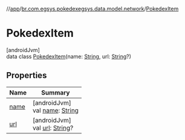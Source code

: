 //[app](../../../index.md)/[br.com.egsys.pokedexegsys.data.model.network](../index.md)/[PokedexItem](index.md)

# PokedexItem

[androidJvm]\
data class [PokedexItem](index.md)(name: [String](https://kotlinlang.org/api/latest/jvm/stdlib/kotlin/-string/index.html), url: [String](https://kotlinlang.org/api/latest/jvm/stdlib/kotlin/-string/index.html)?)

## Properties

| Name | Summary |
|---|---|
| [name](name.md) | [androidJvm]<br>val [name](name.md): [String](https://kotlinlang.org/api/latest/jvm/stdlib/kotlin/-string/index.html) |
| [url](url.md) | [androidJvm]<br>val [url](url.md): [String](https://kotlinlang.org/api/latest/jvm/stdlib/kotlin/-string/index.html)? |

